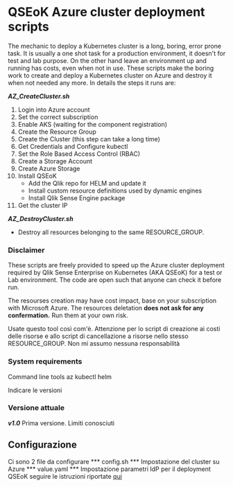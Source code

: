 # QSEoK Azure cluster deployment scripts

The mechanic to deploy a Kubernetes cluster is a long, boring, error prone task. It is usually a one shot task for a production environment, it doesn't for test and lab purpose. On the other hand leave an environment up and running has costs, even when not in use. These scripts make the boring work to create and deploy a Kubernetes cluster on Azure and destroy it when not needed any more.
In  details the steps it runs are:

***AZ_CreateCluster.sh***
1. Login into Azure account
2. Set the correct subscription
3. Enable AKS (waiting for the component registration)
4. Create the Resource Group
5. Create the Cluster (this step can take a long time)
6. Get Credentials and Configure kubectl
7. Set the Role Based Access Control (RBAC)
8. Create a Storage Account
9. Create Azure Storage
10. Install QSEoK
      - Add the Qlik repo for HELM and update it
      - Install custom resource definitions used by dynamic engines
      - Install Qlik Sense Engine package
11. Get the cluster IP

***AZ_DestroyCluster.sh***
- Destroy all resources belonging to the same RESOURCE_GROUP.

### Disclaimer
These scripts are freely provided to speed up the Azure cluster deployment required by Qlik Sense Enterprise on Kubernetes (AKA QSEoK) for a test or Lab environment. The code are open such that anyone can check it before run. 

The resourses creation may have cost impact, base on your subscription with Microsoft Azure.
The resources deletation **does not ask for any confermation.**
Run them at your own risk.

Usate questo tool così com'è. Attenzione per lo script di creazione ai costi delle risorse e allo script di cancellazione a risorse nello stesso RESOURCE_GROUP.
Non mi assumo nessuna responsabilità

### System requirements
Command line tools 
 az
 kubectl
 helm

Indicare le versioni

### Versione attuale
***v1.0*** Prima versione. Limiti conosciuti

## Configurazione
 Ci sono 2 file da configurare 
 *** config.sh *** Impostazione del cluster su Azure
 *** value.yaml *** Impostazione parametri IdP per il deployment QSEoK seguire le istruzioni riportate [qui]( https://help.qlik.com/en-US/sense/June2019/Subsystems/PlanningQlikSenseDeployments/Content/Sense_Deployment/auth0-setup.htm)


